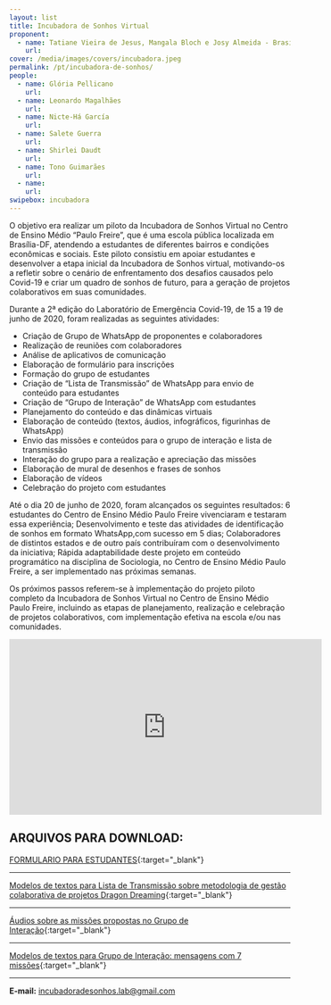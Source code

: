 ```yaml
---
layout: list
title: Incubadora de Sonhos Virtual
proponent:
  - name: Tatiane Vieira de Jesus, Mangala Bloch e Josy Almeida - Brasília, DF
    url: 
cover: /media/images/covers/incubadora.jpeg
permalink: /pt/incubadora-de-sonhos/
people:
  - name: Glória Pellicano
    url: 
  - name: Leonardo Magalhães
    url: 
  - name: Nicte-Há García
    url: 
  - name: Salete Guerra
    url: 
  - name: Shirlei Daudt
    url: 
  - name: Tono Guimarães
    url: 
  - name: 
    url: 
swipebox: incubadora
---
```


O objetivo era realizar um piloto da Incubadora de Sonhos Virtual no Centro de Ensino Médio “Paulo Freire”, que é uma escola pública localizada em Brasília-DF, atendendo a estudantes de diferentes bairros e condições econômicas e sociais. Este piloto consistiu em apoiar estudantes e desenvolver a etapa inicial da Incubadora de Sonhos virtual, motivando-os a refletir sobre o cenário de enfrentamento dos desafios causados pelo Covid-19 e criar um quadro de sonhos de futuro, para a geração de projetos colaborativos em suas comunidades.

Durante a 2ª edição do Laboratório de Emergência Covid-19, de 15 a 19 de junho de 2020, foram realizadas as seguintes atividades:
* Criação de Grupo de WhatsApp de proponentes e colaboradores
* Realização de reuniões com colaboradores
* Análise de aplicativos de comunicação
* Elaboração de formulário para inscrições
* Formação do grupo de estudantes
* Criação de “Lista de Transmissão” de WhatsApp para envio de conteúdo para estudantes
* Criação de “Grupo de Interação” de WhatsApp com estudantes
* Planejamento do conteúdo e das dinâmicas virtuais
* Elaboração de conteúdo (textos, áudios, infográficos, figurinhas de WhatsApp)
* Envio das missões e conteúdos para o grupo de interação e lista de transmissão
* Interação do grupo para a realização e apreciação das missões
* Elaboração de mural de desenhos e frases de sonhos
* Elaboração de vídeos
* Celebração do projeto com estudantes

Até o dia 20 de junho de 2020, foram alcançados os seguintes resultados:
6 estudantes do Centro de Ensino Médio Paulo Freire vivenciaram e testaram essa experiência;
Desenvolvimento e teste das atividades de identificação de sonhos em formato WhatsApp,com sucesso em 5 dias;
Colaboradores de distintos estados e de outro país contribuíram com o desenvolvimento da iniciativa;
Rápida adaptabilidade deste projeto em conteúdo programático na disciplina de Sociologia, no Centro de Ensino Médio Paulo Freire, a ser implementado nas próximas semanas.

Os próximos passos referem-se à implementação do projeto piloto completo da Incubadora de Sonhos Virtual no Centro de Ensino Médio Paulo Freire, incluindo as etapas de planejamento, realização e celebração de projetos colaborativos, com implementação efetiva na escola e/ou nas comunidades.

<div class="video-wrapper video-wrapper-16x9">
<iframe width="560" height="315" src="https://www.youtube.com/embed/Pw8OqTsz9dk" frameborder="0" allow="accelerometer; autoplay; encrypted-media; gyroscope; picture-in-picture" allowfullscreen></iframe>
</div>

## ARQUIVOS PARA DOWNLOAD:
  
[FORMULARIO PARA ESTUDANTES](https://docs.google.com/forms/d/e/1FAIpQLSfzaiIwdMFJbBMec7k3EQcpOmamO_yXixxEzolrUEQ4pPImAQ/viewform){:target="_blank"}

---

[Modelos de textos para Lista de Transmissão sobre metodologia de gestão colaborativa de projetos Dragon Dreaming]( https://docs.google.com/document/d/1psqAz3ASntLRk_6dGuCT_grQVH3bS5R7mhfCKGsw9ds/edit?usp=sharing){:target="_blank"}

---

[Áudios sobre as missões propostas no Grupo de Interação](https://drive.google.com/drive/folders/1bJICcrz0jybhztmMvjsqTtrjVTRKdkbE?usp=sharing){:target="_blank"} 
  
---
  
[Modelos de textos para Grupo de Interação: mensagens com 7 missões](https://docs.google.com/document/d/1FbeFY9TMI6irBemhd4Kn-jkXXB5nW3WxEts_yCe85d8/edit?usp=sharing){:target="_blank"} 

---
  
**E-mail:** incubadoradesonhos.lab@gmail.com